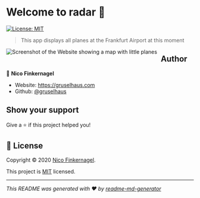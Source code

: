 # Welcome to radar 👋
[![License: MIT](https://img.shields.io/badge/License-MIT-yellow.svg)](https://github.com/gruselhaus/radar/blob/master/LICENSE)

> This app displays all planes at the Frankfurt Airport at this moment

<img src="screenshot.png"
     alt="Screenshot of the Website showing a map with little planes"
     style="float: left; margin-right: 10px;" />

## Author

👤 **Nico Finkernagel**

* Website: https://gruselhaus.com
* Github: [@gruselhaus](https://github.com/gruselhaus)

## Show your support

Give a ⭐️ if this project helped you!


## 📝 License

Copyright © 2020 [Nico Finkernagel](https://github.com/gruselhaus).

This project is [MIT](https://github.com/gruselhaus/radar/blob/master/LICENSE) licensed.

***
_This README was generated with ❤️ by [readme-md-generator](https://github.com/kefranabg/readme-md-generator)_